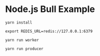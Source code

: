 # Node.js Bull Example

```
yarn install
```

```
export REDIS_URL=redis://127.0.0.1:6379
```

```
yarn run worker
```

```
yarn run producer
```